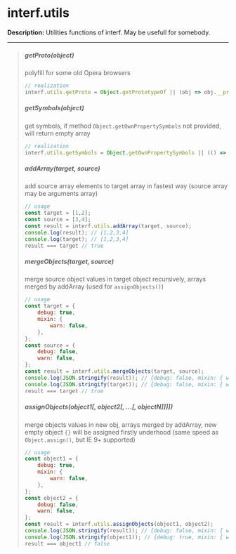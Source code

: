# interf.utils

**Description:** Utilities functions of interf. May be usefull for somebody.

---
> ##### getProto\(object\)
> polyfill for some old Opera browsers
> ```javascript
> // realization
> interf.utils.getProto = Object.getPrototypeOf || (obj => obj.__proto__);
> ```
> ##### getSymbols\(object\)
> get symbols, if method `Object.getOwnPropertySymbols` not provided, will return empty array
> ```javascript
> // realization
> interf.utils.getSymbols = Object.getOwnPropertySymbols || (() => []);
> ```
> ##### addArray\(target, source\)
> add source array elements to target array in fastest way (source array may be arguments array)
> ```javascript
> // usage
> const target = [1,2];
> const source = [3,4];
> const result = interf.utils.addArray(target, source);
> console.log(result); // [1,2,3,4]
> console.log(target); // [1,2,3,4]
> result === target // true
> ```
> ##### mergeObjects\(target, source\)
> merge source object values in target object recursively, arrays merged by addArray (used for `assignObjects()`)
> ```javascript
> // usage
> const target = {
>     debug: true,
>     mixin: {
>         warn: false,
>     },
> };
> const source = {
>     debug: false,
>     warn: false,
> };
> const result = interf.utils.mergeObjects(target, source);
> console.log(JSON.stringify(result)); // {debug: false, mixin: { warn: false }, warn: false}
> console.log(JSON.stringify(target)); // {debug: false, mixin: { warn: false }, warn: false}
> result === target // true
> ```
> ##### assignObjects\(object1[, object2[, ...[, objectN]]]]\)
> merge objects values in new obj, arrays merged by addArray, new empty object `{}` will be assigned firstly underhood (same speed as `Object.assign()`, but IE 9+ supported)
> ```javascript
> // usage
> const object1 = {
>     debug: true,
>     mixin: {
>         warn: false,
>     },
> };
> const object2 = {
>     debug: false,
>     warn: false,
> };
> const result = interf.utils.assignObjects(object1, object2);
> console.log(JSON.stringify(result)); // {debug: false, mixin: { warn: false }, warn: false}
> console.log(JSON.stringify(object1)); // {debug: true, mixin: { warn: false }}
> result === object1 // false
> ```
